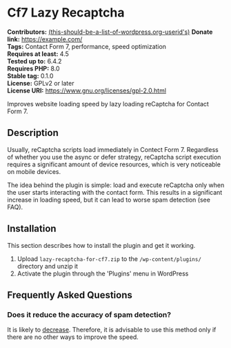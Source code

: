 # Cf7 Lazy Recaptcha #
**Contributors:** [(this-should-be-a-list-of-wordpress.org-userid's)](https://profiles.wordpress.org/(this-should-be-a-list-of-wordpress.org-userid's)/)  
**Donate link:** https://example.com/  
**Tags:** Contact Form 7, performance, speed optimization  
**Requires at least:** 4.5  
**Tested up to:** 6.4.2  
**Requires PHP:** 8.0  
**Stable tag:** 0.1.0  
**License:** GPLv2 or later  
**License URI:** https://www.gnu.org/licenses/gpl-2.0.html  

Improves website loading speed by lazy loading reCaptcha for Contact Form 7.

## Description ##

Usually, reCaptcha scripts load immediately in Contect Form 7. Regardless of whether
you use the async or defer strategy, reCaptcha script execution requires a significant
amount of device resources, which is very noticeable on mobile devices.

The idea behind the plugin is simple: load and execute reCaptcha only when the user
starts interacting with the contact form. This results in a significant increase in
loading speed, but it can lead to worse spam detection (see FAQ).




## Installation ##

This section describes how to install the plugin and get it working.

1. Upload `lazy-recaptcha-for-cf7.zip` to the `/wp-content/plugins/` directory and unzip it
1. Activate the plugin through the 'Plugins' menu in WordPress

## Frequently Asked Questions ##

### Does it reduce the accuracy of spam detection? ###

It is likely to [decrease][recaptcha docs]. Therefore, it is advisable to use this method only if there are no other ways to improve the speed.


[recaptcha docs]: https://developers.google.com/recaptcha/docs/loading#lazy_loading "Loading reCAPTCHA | Google for Developers"
